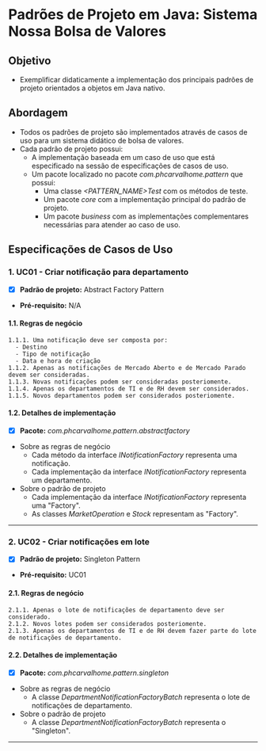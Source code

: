# Padrões de Projeto em Java: Sistema Nossa Bolsa de Valores

## Objetivo

  - Exemplificar didaticamente a implementação dos principais padrões de projeto orientados a objetos em Java nativo.

## Abordagem

  - Todos os padrões de projeto são implementados através de casos de uso para um sistema didático de bolsa de valores.
  - Cada padrão de projeto possui:
    - A implementação baseada em um caso de uso que está especificado na sessão de especificações de casos de uso.
    - Um pacote localizado no pacote *com.phcarvalhome.pattern* que possui:
      - Uma classe *<PATTERN_NAME>Test* com os métodos de teste.
      - Um pacote *core* com a implementação principal do padrão de projeto.
      - Um pacote *business* com as implementações complementares necessárias para atender ao caso de uso.

## Especificações de Casos de Uso

### 1. UC01 - Criar notificação para departamento

  - [x] **Padrão de projeto:** Abstract Factory Pattern 
  - **Pré-requisito:** N/A

#### 1.1. Regras de negócio

    1.1.1. Uma notificação deve ser composta por:
      - Destino
      - Tipo de notificação
      - Data e hora de criação
    1.1.2. Apenas as notificações de Mercado Aberto e de Mercado Parado devem ser consideradas.  
    1.1.3. Novas notificações podem ser consideradas posteriomente.  
    1.1.4. Apenas os departamentos de TI e de RH devem ser considerados.  
    1.1.5. Novos departamentos podem ser considerados posteriomente.

#### 1.2. Detalhes de implementação

  - [x] **Pacote:** *com.phcarvalhome.pattern.abstractfactory*
  - Sobre as regras de negócio
    - Cada método da interface *INotificationFactory* representa uma notificação.
    - Cada implementação da interface *INotificationFactory* representa um departamento.
  - Sobre o padrão de projeto
    - Cada implementação da interface *INotificationFactory* representa uma "Factory".
    - As classes *MarketOperation* e *Stock* representam as "Factory".
  
---

### 2. UC02 - Criar notificações em lote

  - [x] **Padrão de projeto:** Singleton Pattern
  - **Pré-requisito:** UC01

#### 2.1. Regras de negócio

    2.1.1. Apenas o lote de notificações de departamento deve ser considerado.  
    2.1.2. Novos lotes podem ser considerados posteriomente.  
    2.1.3. Apenas os departamentos de TI e de RH devem fazer parte do lote de notificações de departamento.  

#### 2.2. Detalhes de implementação

  - [x] **Pacote:** *com.phcarvalhome.pattern.singleton*
  - Sobre as regras de negócio
    - A classe *DepartmentNotificationFactoryBatch* representa o lote de notificações de departamento.
  - Sobre o padrão de projeto
    - A classe *DepartmentNotificationFactoryBatch* representa o "Singleton".
  
---